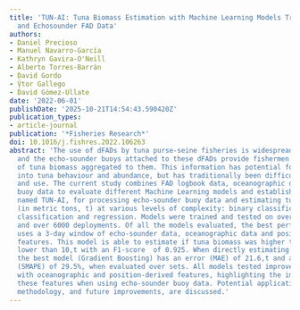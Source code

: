 ```yaml
---
title: 'TUN-AI: Tuna Biomass Estimation with Machine Learning Models Trained on Oceanography
  and Echosounder FAD Data'
authors:
- Daniel Precioso
- Manuel Navarro-García
- Kathryn Gavira-O'Neill
- Alberto Torres-Barrán
- David Gordo
- V̧́tor Gallego
- David Gómez-Ullate
date: '2022-06-01'
publishDate: '2025-10-21T14:54:43.590420Z'
publication_types:
- article-journal
publication: '*Fisheries Research*'
doi: 10.1016/j.fishres.2022.106263
abstract: 'The use of dFADs by tuna purse-seine fisheries is widespread across oceans,
  and the echo-sounder buoys attached to these dFADs provide fishermen with estimates
  of tuna biomass aggregated to them. This information has potential for gaining insight
  into tuna behaviour and abundance, but has traditionally been difficult to process
  and use. The current study combines FAD logbook data, oceanographic data and echo-sounder
  buoy data to evaluate different Machine Learning models and establish a pipeline,
  named TUN-AI, for processing echo-sounder buoy data and estimating tuna biomass
  (in metric tons, t) at various levels of complexity: binary classification, ternary
  classification and regression. Models were trained and tested on over 5000 sets
  and over 6000 deployments. Of all the models evaluated, the best performing one
  uses a 3-day window of echo-sounder data, oceanographic data and position/time derived
  features. This model is able to estimate if tuna biomass was higher than 10,t or
  lower than 10,t with an F1-score  of 0.925. When directly estimating tuna biomass,
  the best model (Gradient Boosting) has an error (MAE) of 21.6,t and a relative error
  (SMAPE) of 29.5%, when evaluated over sets. All models tested improved when enriched
  with oceanographic and position-derived features, highlighting the importance of
  these features when using echo-sounder buoy data. Potential applications of this
  methodology, and future improvements, are discussed.'
---
```

